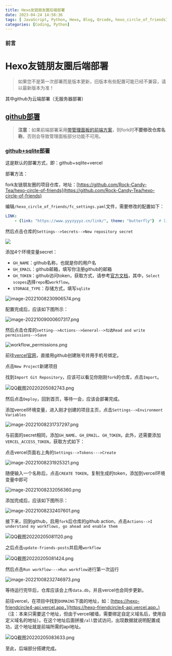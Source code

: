 ```yaml
---
title: Hexo友链朋友圈后端部署
date: 2023-04-24 14:58:36
tags: [ JavaScript, Python, Hexo, Blog, Qrcode, hexo_circle_of_friends]
categories: [Coding, Python]
---
```


### 前言

Hexo友链朋友圈后端部署
======================================

> 如果您不是第一次部署而是版本更新，旧版本有些配置可能已经不兼容，请以最新版本为准！

其中github为云端部署（无服务器部署）

[github部署](#)
-------------------------------------------------------

> **注意**：如果前端部署采用[带管理面板的前端方案](#/frontenddeploy)，则fork时**不要修改仓库名称**，否则会导致管理面板部分功能不可用。

### [github+sqlite部署](#)

这是默认的部署方式，即：github+sqlite+vercel

部署方法：

fork友链朋友圈的项目仓库，地址：[https://github.com/Rock-Candy-Tea/hexo-circle-of-friends](https://github.com/Rock-Candy-Tea/hexo-circle-of-friends)

编辑`/hexo_circle_of_friends/fc_settings.yaml`文件，需要修改的配置如下：

```yml
LINK:
    - {link: "https://www.yyyzyyyz.cn/link/", theme: "butterfly"}  # link改为你的友链页地址，theme选择你的博客主题
```

然后点击仓库的`Settings-->Secrets-->New repository secret`

![](https://s2.loli.net/2023/07/12/KlsBxJHobSCUIZO.png)

添加4个环境变量secret：

*   `GH_NAME`：github名称，也就是你的用户名
*   `GH_EMAIL`：github邮箱，填写你注册github的邮箱
*   `GH_TOKEN`：github访问token，获取方式，请参考[官方文档](https://docs.github.com/cn/authentication/keeping-your-account-and-data-secure/creating-a-personal-access-token)，其中，`Select scopes`选择`repo`和`workflow`。
*   `STORAGE_TYPE`：存储方式，填写`sqlite`

![image-20221008230906574.png](https://s2.loli.net/2023/07/12/W7jtilRmAgPbyH5.png)

配置完成后，应该如下图所示：

![image-20221009000607317.png](https://s2.loli.net/2023/07/12/wanLzCJhIxG6D1O.png)

然后点击仓库的`setting-->Actions-->General-->勾选Read and write permissions-->Save`

![workflow_permissions.png](https://s2.loli.net/2023/07/12/fvXAD4tzpElIBFW.png)

前往[vercel官网](https://vercel.com/)，直接用github创建账号并用手机号绑定。

点击`New Project`新建项目

找到`Import Git Repository`，应该可以看见你刚刚`fork`的仓库，点击`Import`。

![QQ截图20220205082743.png](https://s2.loli.net/2023/07/12/2IpwDGfX3Y1eavB.png)

然后点击`Deploy`，回到首页，等待一会，应该会部署完成。

添加vercel环境变量，进入刚才创建的项目主页，点击`Settings-->Environment Variables`

![image-20221008231737297.png](https://s2.loli.net/2023/07/12/bLeChiWkDqH4PXK.png)

与前面的secret相同，添加`GH_NAME`、`GH_EMAIL`、`GH_TOKEN`，此外，还需要添加`VERCEL_ACCESS_TOKEN`，获取方式如下：

点击vercel页面右上角的`Settings-->Tokens--->Create`

![image-20221008231925321.png](https://s2.loli.net/2023/07/12/RMgJ1N5vP6AukqY.png)

随便输入一个名称后，点击`CREATE TOKEN`，复制生成的token，添加到vercel环境变量中即可

![image-20221008232056360.png](https://s2.loli.net/2023/07/12/igNHjzZSyWG3qKv.png)

添加完成后，应该如下图所示：

![image-20221008232407601.png](https://s2.loli.net/2023/07/12/fepNrhqCkvM5AGT.png)

接下来，回到github，启用`fork`后仓库的github action，点击`Actions-->I understand my workflows, go ahead and enable them`

![QQ截图20220205081120.png](https://s2.loli.net/2023/07/12/KrqvhCPDByHcdt4.png)

之后点击`update-friends-posts`并启用`workflow`

![QQ截图20220205081424.png](https://s2.loli.net/2023/07/12/UlJd9BLN7RfuiVy.png)

然后点击`Run workflow--->Run workflow`进行第一次运行

![image-20221008232746973.png](https://s2.loli.net/2023/07/12/gzBijL5OuK3NtRb.png)

等待运行完毕后，仓库应该会上传`data.db`，并且vercel也会同步更新。

前往vercel，在项目中找到`DOMAINS`下面的地址，如：[https://hexo-friendcircle4-api.vercel.app，](https://hexo-friendcircle4-api.vercel.app，) （注：本来只需要这个地址，但由于vercel被墙，需要绑定自定义域名后，使用自定义域名的地址）。在这个地址后面拼接`/all`尝试访问，出现数据就说明配置成功，这个地址就是前端所需的api地址。

![QQ截图20220205083633.png](https://s2.loli.net/2023/07/12/5wyhr8zOeFLqMIf.png)

至此，后端部分搭建完成。


